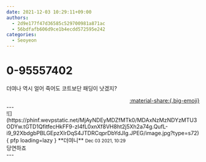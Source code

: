 ```yaml
---
date: 2021-12-03 10:29:11+09:00
authors:
  - 2d9e177f47d36585c529700981a871ac
  - 56bdfafb606d9ce1b4ecdd572595e242
categories:
  - Seoyeon
---
```


# 0-95557402

<div class="post-container" markdown="1">
<div class="content-container md-sidebar__scrollwrap" markdown="1">

더여나 역시 얼어 죽어도 코트보단 패딩이 낫겠지? 

</div>
</div>

<div style="text-align: right;" markdown="1">
<a href="https://weverse.io/fromis9/fanpost/0-95557402" style="text-align: right;">:material-share:{.big-emoji}</a>
</div>
---

<div class="comments-container md-sidebar__scrollwrap" markdown="1">
<div class="comment" markdown="1">
<div class='id-container' markdown="1">
![](https://phinf.wevpstatic.net/MjAyNDEyMDZfMTk0/MDAxNzMzNDYzMTU3ODYw.tGTD1QfitfecHkFF9-zI4fL0xnXf8VH8ht2j5Xh2a74g.QufL-i9_92XbdgbPBLGEpzXIrDqS4JTDRCqprDbYdJIg.JPEG/image.jpg?type=s72){ pfp loading=lazy }
**<span class="artist">더여니</span>** <small>Dec 03 2021, 10:29</small><br>
</div>
<div class='comment-body' markdown="1">
당연하죠
</div>
</div>
</div>
---
